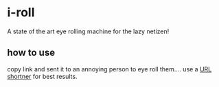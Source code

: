# i-roll
A state of the art eye rolling machine for the lazy netizen!

## how to use
copy link and sent it to an annoying person to eye roll them.... use a [URL shortner](https://free-url-shortener.rb.gy/) for best results.